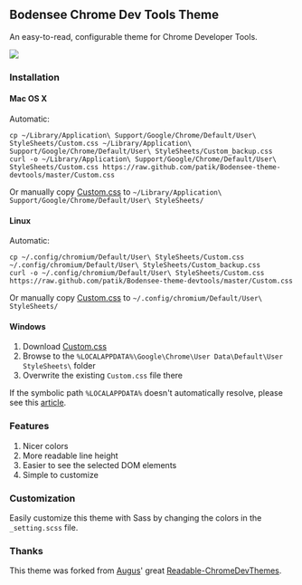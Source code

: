 ## Bodensee Chrome Dev Tools Theme

An easy-to-read, configurable theme for Chrome Developer Tools.

![](https://raw.github.com/patik/Bodensee-theme-devtools/master/screenshots/inspect-panel.png)

### Installation

#### Mac OS X

Automatic:

```
cp ~/Library/Application\ Support/Google/Chrome/Default/User\ StyleSheets/Custom.css ~/Library/Application\ Support/Google/Chrome/Default/User\ StyleSheets/Custom_backup.css
curl -o ~/Library/Application\ Support/Google/Chrome/Default/User\ StyleSheets/Custom.css https://raw.github.com/patik/Bodensee-theme-devtools/master/Custom.css
```

Or manually copy <a href="https://raw.github.com/patik/Bodensee-theme-devtools/master/Custom.css" target="_black">Custom.css</a> to `~/Library/Application\ Support/Google/Chrome/Default/User\ StyleSheets/`

#### Linux

Automatic:

```
cp ~/.config/chromium/Default/User\ StyleSheets/Custom.css ~/.config/chromium/Default/User\ StyleSheets/Custom_backup.css
curl -o ~/.config/chromium/Default/User\ StyleSheets/Custom.css https://raw.github.com/patik/Bodensee-theme-devtools/master/Custom.css
```

Or manually copy <a href="https://raw.github.com/patik/Bodensee-theme-devtools/master/Custom.css" target="_black">Custom.css</a> to `~/.config/chromium/Default/User\ StyleSheets/`

#### Windows

1. Download <a href="https://raw.github.com/patik/Bodensee-theme-devtools/master/Custom.css" target="_black">Custom.css</a>
2. Browse to the `%LOCALAPPDATA%\Google\Chrome\User Data\Default\User StyleSheets\` folder
3. Overwrite the existing `Custom.css` file there

If the symbolic path `%LOCALAPPDATA%` doesn't automatically resolve, please see this [article](http://www.blogtechnika.com/what-is-application-data-folder-in-windows-7/).

### Features ###
1. Nicer colors
2. More readable line height
3. Easier to see the selected DOM elements
4. Simple to customize

### Customization ###
Easily customize this theme with Sass by changing the colors in the `_setting.scss` file.

### Thanks

This theme was forked from [Augus](https://github.com/Augus)' great [Readable-ChromeDevThemes](https://github.com/Augus/Readable-ChromeDevThemes).
